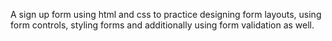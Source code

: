 A sign up form using html and css to practice designing form layouts, using form controls, styling forms and additionally using form validation as well.